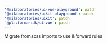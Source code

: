 ```yaml
---
'@milaboratories/ui-vue-playground': patch
'@milaboratories/uikit-playground': patch
'@milaboratories/uikit': patch
'@platforma-sdk/ui-vue': patch
---
```


Migrate from scss imports to use & forward rules
